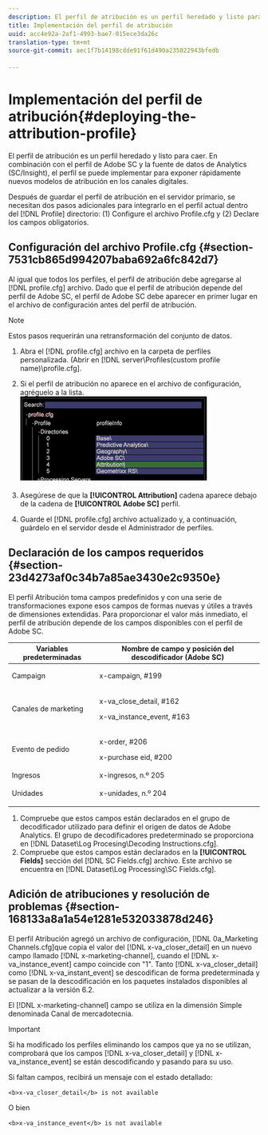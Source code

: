 ```yaml
---
description: El perfil de atribución es un perfil heredado y listo para caer. En combinación con el perfil de Adobe SC y la fuente de datos de Analytics (SC/Insight), el perfil se puede implementar para exponer rápidamente nuevos modelos de atribución en los canales digitales.
title: Implementación del perfil de atribución
uuid: acc4e92a-2af1-4993-bae7-015ece3da26c
translation-type: tm+mt
source-git-commit: aec1f7b14198cdde91f61d490a235022943bfedb

---
```



# Implementación del perfil de atribución{#deploying-the-attribution-profile}

El perfil de atribución es un perfil heredado y listo para caer. En combinación con el perfil de Adobe SC y la fuente de datos de Analytics (SC/Insight), el perfil se puede implementar para exponer rápidamente nuevos modelos de atribución en los canales digitales.

Después de guardar el perfil de atribución en el servidor primario, se necesitan dos pasos adicionales para integrarlo en el perfil actual dentro del [!DNL Profile] directorio: (1) Configure el archivo Profile.cfg y (2) Declare los campos obligatorios.

## Configuración del archivo Profile.cfg {#section-7531cb865d994207baba692a6fc842d7}

Al igual que todos los perfiles, el perfil de atribución debe agregarse al [!DNL profile.cfg] archivo. Dado que el perfil de atribución depende del perfil de Adobe SC, el perfil de Adobe SC debe aparecer en primer lugar en el archivo de configuración antes del perfil de atribución.

>[!NOTE]
>
>Estos pasos requerirán una retransformación del conjunto de datos.

1. Abra el [!DNL profile.cfg] archivo en la carpeta de perfiles personalizada. (Abrir en [!DNL server\Profiles\(custom profile name)\profile.cfg].

1. Si el perfil de atribución no aparece en el archivo de configuración, agréguelo a la lista. ![](assets/new_profile_cfg.png)

1. Asegúrese de que la **[!UICONTROL Attribution]** cadena aparece debajo de la cadena de **[!UICONTROL Adobe SC]** perfil.

1. Guarde el [!DNL profile.cfg] archivo actualizado y, a continuación, guárdelo en el servidor desde el Administrador de perfiles.

## Declaración de los campos requeridos {#section-23d4273af0c34b7a85ae3430e2c9350e}

El perfil Atribución toma campos predefinidos y con una serie de transformaciones expone esos campos de formas nuevas y útiles a través de dimensiones extendidas. Para proporcionar el valor más inmediato, el perfil de atribución depende de los campos disponibles con el perfil de Adobe SC.

<table id="table_97751B73CCAA4B96BB162641A178A68A"> 
 <thead> 
  <tr> 
   <th colname="col1" class="entry"> Variables predeterminadas </th> 
   <th colname="col2" class="entry"> Nombre de campo y posición del descodificador (Adobe SC) </th> 
  </tr>
 </thead>
 <tbody> 
  <tr> 
   <td colname="col1"> Campaign </td> 
   <td colname="col2"> <p>x-campaign, #199 </p> </td> 
  </tr> 
  <tr> 
   <td colname="col1"> Canales de marketing </td> 
   <td colname="col2"> <p>x-va_close_detail, #162 </p> <p>x-va_instance_event, #163 </p> </td> 
  </tr> 
  <tr> 
   <td colname="col1"> Evento de pedido </td> 
   <td colname="col2"> <p>x-order, #206 </p> <p>x-purchase eid, #200 </p> </td> 
  </tr> 
  <tr> 
   <td colname="col1"> Ingresos </td> 
   <td colname="col2"> x-ingresos, n.º 205 </td> 
  </tr> 
  <tr> 
   <td colname="col1"> Unidades </td> 
   <td colname="col2"> <p>x-unidades, n.º 204 </p> </td> 
  </tr> 
 </tbody> 
</table>

1. Compruebe que estos campos están declarados en el grupo de decodificador utilizado para definir el origen de datos de Adobe Analytics. El grupo de decodificadores predeterminado se proporciona en [!DNL Dataset\Log Procesing\Decoding Instructions.cfg].
1. Compruebe que estos campos están declarados en la **[!UICONTROL Fields]** sección del [!DNL SC Fields.cfg] archivo. Este archivo se encuentra en [!DNL Dataset\Log Processing\SC Fields.cfg].

## Adición de atribuciones y resolución de problemas {#section-168133a8a1a54e1281e532033878d246}

El perfil Atribución agregó un archivo de configuración, [!DNL 0a_Marketing Channels.cfg]que copia el valor del [!DNL x-va_closer_detail] en un nuevo campo llamado [!DNL x-marketing-channel], cuando el [!DNL x-va_instance_event] campo coincide con &quot;1&quot;. Tanto [!DNL x-va_closer_detail] como [!DNL x-va_instant_event] se descodifican de forma predeterminada y se pasan de la descodificación en los paquetes instalados disponibles al actualizar a la versión 6.2.

El [!DNL x-marketing-channel] campo se utiliza en la dimensión Simple denominada Canal de mercadotecnia.

>[!IMPORTANT]
>
>Si ha modificado los perfiles eliminando los campos que ya no se utilizan, comprobará que los campos [!DNL x-va_closer_detail] y [!DNL x-va_instance_event] se están descodificando y pasando para su uso.

Si faltan campos, recibirá un mensaje con el estado detallado:

```
<b>x-va_closer_detail</b> is not available
```

O bien

```
<b>x-va_instance_event</b> is not available
```

